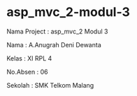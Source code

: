# asp_mvc_2-modul-3

Nama Project : asp_mvc_2 Modul 3

Nama : A.Anugrah Deni Dewanta

Kelas : XI RPL 4

No.Absen : 06

Sekolah : SMK Telkom Malang
